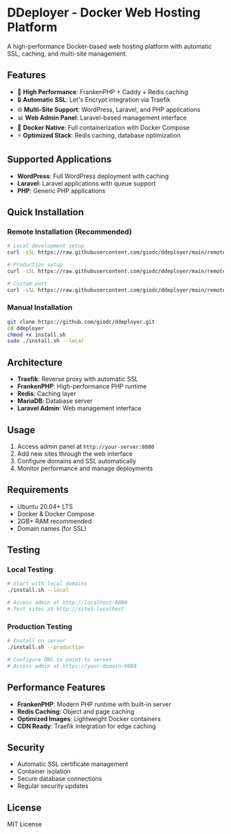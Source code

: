 # DDeployer - Docker Web Hosting Platform

A high-performance Docker-based web hosting platform with automatic SSL, caching, and multi-site management.

## Features

- 🚀 **High Performance**: FrankenPHP + Caddy + Redis caching
- 🔒 **Automatic SSL**: Let's Encrypt integration via Traefik
- 🌐 **Multi-Site Support**: WordPress, Laravel, and PHP applications
- 📊 **Web Admin Panel**: Laravel-based management interface
- 🐳 **Docker Native**: Full containerization with Docker Compose
- ⚡ **Optimized Stack**: Redis caching, database optimization

## Supported Applications

- **WordPress**: Full WordPress deployment with caching
- **Laravel**: Laravel applications with queue support
- **PHP**: Generic PHP applications

## Quick Installation

### Remote Installation (Recommended)

```bash
# Local development setup
curl -sSL https://raw.githubusercontent.com/giodc/ddeployer/main/remote-install.sh | sudo bash

# Production setup
curl -sSL https://raw.githubusercontent.com/giodc/ddeployer/main/remote-install.sh | sudo bash -s -- --production

# Custom port
curl -sSL https://raw.githubusercontent.com/giodc/ddeployer/main/remote-install.sh | sudo bash -s -- --production --admin-port 9000
```

### Manual Installation

```bash
git clone https://github.com/giodc/ddeployer.git
cd ddeployer
chmod +x install.sh
sudo ./install.sh --local
```

## Architecture

- **Traefik**: Reverse proxy with automatic SSL
- **FrankenPHP**: High-performance PHP runtime
- **Redis**: Caching layer
- **MariaDB**: Database server
- **Laravel Admin**: Web management interface

## Usage

1. Access admin panel at `http://your-server:8080`
2. Add new sites through the web interface
3. Configure domains and SSL automatically
4. Monitor performance and manage deployments

## Requirements

- Ubuntu 20.04+ LTS
- Docker & Docker Compose
- 2GB+ RAM recommended
- Domain names (for SSL)

## Testing

### Local Testing
```bash
# Start with local domains
./install.sh --local

# Access admin at http://localhost:8080
# Test sites at http://site1.localhost
```

### Production Testing
```bash
# Install on server
./install.sh --production

# Configure DNS to point to server
# Access admin at https://your-domain:8080
```

## Performance Features

- **FrankenPHP**: Modern PHP runtime with built-in server
- **Redis Caching**: Object and page caching
- **Optimized Images**: Lightweight Docker containers
- **CDN Ready**: Traefik integration for edge caching

## Security

- Automatic SSL certificate management
- Container isolation
- Secure database connections
- Regular security updates

## License

MIT License
